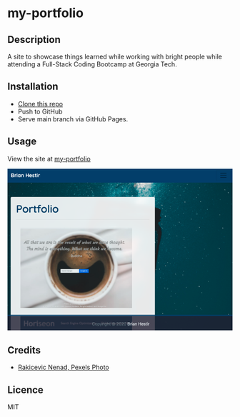 # my-portfolio

## Description
A site to showcase things learned while working with bright people while attending a Full-Stack Coding Bootcamp at Georgia Tech.

## Installation
- [Clone this repo](https://github.com/brhestir/my-portfolio.git)
- Push to GitHub
- Serve main branch via GitHub Pages.

## Usage
View the site at [my-portfolio](https://brhestir.github.io/my-portfolio/)

![Preview of my-portfolio main page](assets/images/my-portfolio.png)

## Credits
- [Rakicevic Nenad, Pexels Photo](https://www.pexels.com/@rakicevic-nenad-233369)

## Licence
MIT
